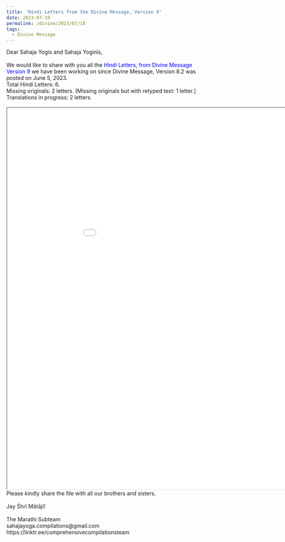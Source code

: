 ```yaml
---
title: 'Hindi Letters from the Divine Message, Version 9'
date: 2023-07-18
permalink: /divine/2023/07/18
tags:
  - Divine Message
---
```


<p>
Dear Sahaja Yogis and Sahaja Yoginīs,<br>
<br>
We would like to share with you all the <font color="blue">Hindi Letters, from Divine Message Version 9</font> we have been working on since Divine Message, Version 8.2 was posted on June 5, 2023.<br>
Total Hindi Letters: 6.<br>
Missing originals: 2 letters. [Missing originals but with retyped text: 1 letter.]<br>
Translations in progress: 2 letters.<br>
<br>

<iframe src="/pdf/?usedownload=true#/files/Hindi_Letters_from_Divine_Message_Version_9.pdf" width="1000px" height="1000px"></iframe>

<br>
Please kindly share the file with all our brothers and sisters.<br>
<br>
Jay Śhrī Mātājī!<br>
<br>
The Marathi Subteam<br>
sahajayoga.compilations@gmail.com<br>
https://linktr.ee/comprehensivecompilationsteam<br>
</p>